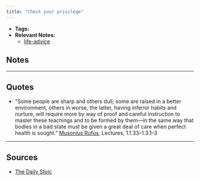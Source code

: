 ```yaml
---
title: "Check your privilege"
---
```


- **Tags:** 
- **Relevant Notes:**
	- [life-advice](moc/life-advice.md)

## Notes

---

## Quotes
- “Some people are sharp and others dull; some are raised in a better environment, others in worse, the latter, having inferior habits and nurture, will require more by way of proof and careful instruction to master these teachings and to be formed by them—in the same way that bodies in a bad state must be given a great deal of care when perfect health is sought.” [Musonius Rufus](notes/people/musconius-rufus..md), Lectures, 1.1.33–1.3.1–3

---
## Sources
- [The Daily Stoic](notes/books/the-daily-stoic.md)